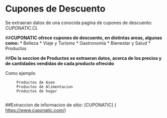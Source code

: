 # Cupones de Descuento

   Se extraeran datos de una conocida pagina de cupones de descuento:  *CUPONATIC.CL*  
   
   ##**CUPONATIC ofrece cupones de descuento, en distintas areas, algunas como:**
        *  Belleza
        *  Viaje y Turismo
        *  Gastronomia
        *  Bienestar y Salud
        *  Productos

 ##**De la seccion de Productos se extraeran datos, acerca de los precios y de cantidades vendidas de cada producto ofrecido**
  
  Como ejemplo
  ```
       Productos de Aseo
       Productos de Alimentacion
       Productos de hogar
       
  ```
   

##Extraccion de informacion de sitio: [CUPONATIC] ( https://www.cuponatic.com/)

